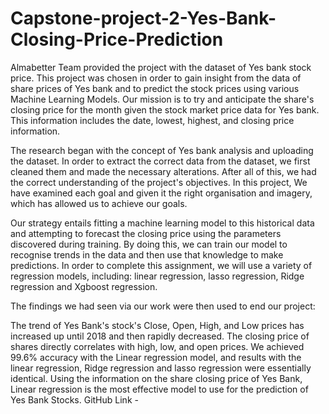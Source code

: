 # Capstone-project-2-Yes-Bank-Closing-Price-Prediction
Almabetter Team provided the project with the dataset of Yes bank stock price. This project was chosen in order to gain insight from the data of share prices of Yes bank and to predict the stock prices using various Machine Learning Models. Our mission is to try and anticipate the share's closing price for the month given the stock market price data for Yes bank. This information includes the date, lowest, highest, and closing price information.

The research began with the concept of Yes bank analysis and uploading the dataset. In order to extract the correct data from the dataset, we first cleaned them and made the necessary alterations. After all of this, we had the correct understanding of the project's objectives. In this project, We have examined each goal and given it the right organisation and imagery, which has allowed us to achieve our goals.

Our strategy entails fitting a machine learning model to this historical data and attempting to forecast the closing price using the parameters discovered during training. By doing this, we can train our model to recognise trends in the data and then use that knowledge to make predictions. In order to complete this assignment, we will use a variety of regression models, including: linear regression, lasso regression, Ridge regression and Xgboost regression.

The findings we had seen via our work were then used to end our project:

The trend of Yes Bank's stock's Close, Open, High, and Low prices has increased up until 2018 and then rapidly decreased.
The closing price of shares directly correlates with high, low, and open prices.
We achieved 99.6% accuracy with the Linear regression model, and results with the linear regression, Ridge regression and lasso regression were essentially identical.
Using the information on the share closing price of Yes Bank, Linear regression is the most effective model to use for the prediction of Yes Bank Stocks.
GitHub Link -
